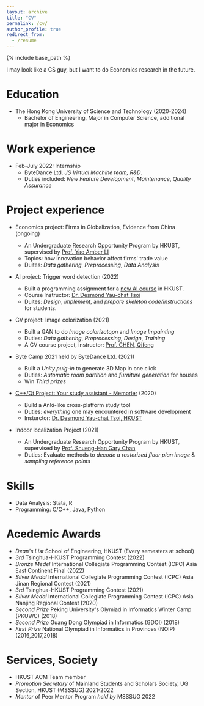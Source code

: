 ```yaml
---
layout: archive
title: "CV"
permalink: /cv/
author_profile: true
redirect_from:
  - /resume
---
```


{% include base_path %}


I may look like a CS guy, but I want to do Economics research in the future.

Education
======
* The Hong Kong University of Science and Technology (2020-2024)
  * Bachelor of Engineering, Major in Computer Science, additional major in Economics

Work experience
======
* Feb-July 2022: Internship
  * ByteDance Ltd. *JS Virtual Machine team, R&D*.
  * Duties included: *New Feature Development*, *Maintenance*, *Quality Assurance* 


Project experience
===

* Economics project: Firms in Globalization, Evidence from China (ongoing)
  * An Undergraduate Research Opportunity Program by HKUST, supervised by [Prof. Yao Amber LI](http://yaoli.people.ust.hk/)
  * Topics: how innovation behavior affect firms' trade value
  * Duites: *Data gathering*, *Preprocessing*, *Data Analysis*

* AI project: Trigger word detection (2022)
  * Built a programming assignment for a [new AI course](https://seng.hkust.edu.hk/sites/default/files/IMCE/UG/Course%20Syllabus/Spring_2021-2022/COMP2211_Spring%2021-22.pdf) in HKUST.
  * Course Instructor: [Dr. Desmond Yau-chat Tsoi](https://www.cse.ust.hk/~desmond/)
  * Duites: *Design*, *implement*, and *prepare skeleton code/instructions* for students.

* CV project: Image colorization (2021)
  * Built a GAN to do *Image colorizatopn* and *Image Impainting*
  * Duties: *Data gathering*, *Preprocessing*, *Design*, *Training*
  * A CV course project, instructor: [Prof. CHEN, Qifeng](https://cqf.io/)

* Byte Camp 2021 held by ByteDance Ltd. (2021)
  * Built a *Unity pulg-in* to generate 3D Map in one click
  * Duties: *Automatic room partition* and *furniture generation* for houses
  * Win *Third prizes*

* [C++/Qt Project: Your study assistant - Memorier](https://github.com/Zhang-JK/Memorier) (2020)
  * Build a Anki-like cross-platform study tool
  * Duties: *everything* one may encountered in software development
  * Insturctor: [Dr. Desmond Yau-chat Tsoi, HKUST](https://www.cse.ust.hk/~desmond/)

* Indoor localization Project (2021)
  * An Undergraduate Research Opportunity Program by HKUST, supervised by [Prof. Shueng-Han Gary Chan](https://www.cse.ust.hk/~gchan/)
  * Duties: Evaluate methods to *decode a rasterized floor plan image* & *sampling reference points*


Skills
======
* Data Analysis: Stata, R
* Programming: C/C++, Java, Python


Acedemic Awards
===
* *Dean's List* School of Engineering, HKUST (Every semesters at school)
* *3rd* Tsinghua-HKUST Programming Contest (2022)
* *Bronze Medel* International Collegiate Programming Contest (ICPC) Asia East Continent Final (2022)
* *Silver Medal* International Collegiate Programming Contest (ICPC) Asia Jinan Regional Contest (2021)
* *3rd* Tsinghua-HKUST Programming Contest (2021)
* *Silver Medal* International Collegiate Programming Contest (ICPC) Asia Nanjing Regional Contest (2020)
* *Second Prize* Peking University's Olymiad in Informatics Winter Camp (PKUWC) (2018)
* *Second Prize* Guang Dong Olympiad in Informatics (GDOI) (2018)
* *First Prize* National Olympiad in Informatics in Provinces (NOIP) (2016,2017,2018)


Services, Society
===
* HKUST ACM Team member
* *Promotion Secretary* of Mainland Students and Scholars Society, UG Section, HKUST (MSSSUG) 2021-2022
* *Mentor* of Peer Mentor Program *held by* MSSSUG 2022

<!-- Publications
======
  <ul>{% for post in site.publications %}
    {% include archive-single-cv.html %}
  {% endfor %}</ul> -->
  
<!-- Talks
======
  <ul>{% for post in site.talks %}
    {% include archive-single-talk-cv.html %}
  {% endfor %}</ul>
  
Teaching
======
  <ul>{% for post in site.teaching %}
    {% include archive-single-cv.html %}
  {% endfor %}</ul> -->
  
<!-- Service and leadership
======
* Currently signed in to 43 different slack teams -->
